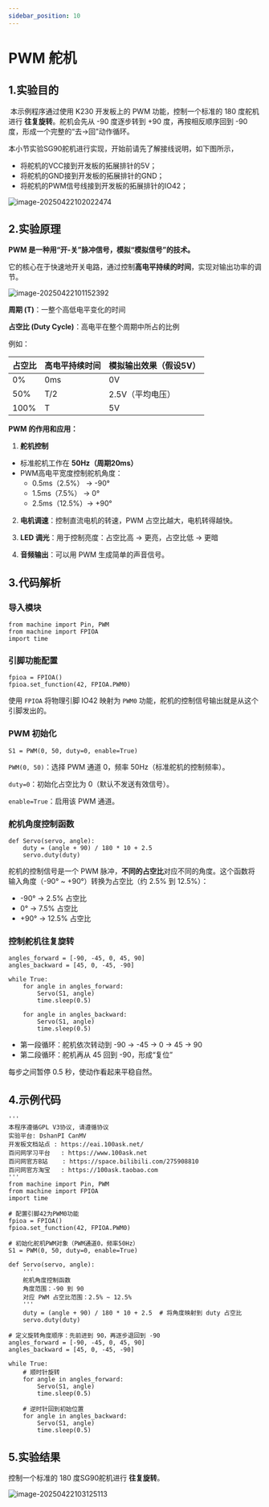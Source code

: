 ```yaml
---
sidebar_position: 10
---
```

# PWM 舵机

## 1.实验目的

​	本示例程序通过使用 K230 开发板上的 PWM 功能，控制一个标准的 180 度舵机进行 **往复旋转**。舵机会先从 -90 度逐步转到 +90 度，再按相反顺序回到 -90 度，形成一个完整的“去→回”动作循环。

本小节实验SG90舵机进行实现，开始前请先了解接线说明，如下图所示，

- 将舵机的VCC接到开发板的拓展排针的5V；
- 将舵机的GND接到开发板的拓展排针的GND；
- 将舵机的PWM信号线接到开发板的拓展排针的IO42；

![image-20250422102022474](${images}/image-20250422102022474.png)

## 2.实验原理

**PWM 是一种用“开-关”脉冲信号，模拟“模拟信号”的技术。**

它的核心在于快速地开关电路，通过控制**高电平持续的时间**，实现对输出功率的调节。

![image-20250422101152392](${images}/image-20250422101152392.png)

**周期 (T)**：一整个高低电平变化的时间

**占空比 (Duty Cycle)**：高电平在整个周期中所占的比例

例如：

| 占空比 | 高电平持续时间 | 模拟输出效果（假设5V） |
| ------ | -------------- | ---------------------- |
| 0%     | 0ms            | 0V                     |
| 50%    | T/2            | 2.5V（平均电压）       |
| 100%   | T              | 5V                     |

**PWM 的作用和应用：**

1. **舵机控制**

- 标准舵机工作在 **50Hz（周期20ms）**
- PWM高电平宽度控制舵机角度：
  - 0.5ms（2.5%） → -90°
  - 1.5ms（7.5%） → 0°
  - 2.5ms（12.5%）→ +90°

2. **电机调速**：控制直流电机的转速，PWM 占空比越大，电机转得越快。

3. **LED 调光**：用于控制亮度：占空比高 → 更亮，占空比低 → 更暗

4. **音频输出**：可以用 PWM 生成简单的声音信号。

## 3.代码解析

### 导入模块

```
from machine import Pin, PWM
from machine import FPIOA
import time
```

### 引脚功能配置

```
fpioa = FPIOA()
fpioa.set_function(42, FPIOA.PWM0)
```

使用 `FPIOA` 将物理引脚 IO42 映射为 `PWM0` 功能，舵机的控制信号输出就是从这个引脚发出的。



### PWM 初始化

```
S1 = PWM(0, 50, duty=0, enable=True)
```

`PWM(0, 50)`：选择 PWM 通道 0，频率 50Hz（标准舵机的控制频率）。

`duty=0`：初始化占空比为 0（默认不发送有效信号）。

`enable=True`：启用该 PWM 通道。

### 舵机角度控制函数

```
def Servo(servo, angle):
    duty = (angle + 90) / 180 * 10 + 2.5
    servo.duty(duty)
```

舵机的控制信号是一个 PWM 脉冲，**不同的占空比**对应不同的角度。这个函数将输入角度（-90° ~ +90°）转换为占空比（约 2.5% 到 12.5%）：

- -90° → 2.5% 占空比
- 0° → 7.5% 占空比
- +90° → 12.5% 占空比



### 控制舵机往复旋转

```
angles_forward = [-90, -45, 0, 45, 90]
angles_backward = [45, 0, -45, -90]

while True:
    for angle in angles_forward:
        Servo(S1, angle)
        time.sleep(0.5)

    for angle in angles_backward:
        Servo(S1, angle)
        time.sleep(0.5)
```

- 第一段循环：舵机依次转动到 -90 → -45 → 0 → 45 → 90
- 第二段循环：舵机再从 45 回到 -90，形成“复位”

每步之间暂停 0.5 秒，使动作看起来平稳自然。





## 4.示例代码

```
'''
本程序遵循GPL V3协议, 请遵循协议
实验平台: DshanPI CanMV
开发板文档站点	: https://eai.100ask.net/
百问网学习平台   : https://www.100ask.net
百问网官方B站    : https://space.bilibili.com/275908810
百问网官方淘宝   : https://100ask.taobao.com
'''
from machine import Pin, PWM
from machine import FPIOA
import time

# 配置引脚42为PWM0功能
fpioa = FPIOA()
fpioa.set_function(42, FPIOA.PWM0)

# 初始化舵机PWM对象（PWM通道0，频率50Hz）
S1 = PWM(0, 50, duty=0, enable=True)

def Servo(servo, angle):
    '''
    舵机角度控制函数
    角度范围：-90 到 90
    对应 PWM 占空比范围：2.5% ~ 12.5%
    '''
    duty = (angle + 90) / 180 * 10 + 2.5  # 将角度映射到 duty 占空比
    servo.duty(duty)

# 定义旋转角度顺序：先前进到 90，再逐步退回到 -90
angles_forward = [-90, -45, 0, 45, 90]
angles_backward = [45, 0, -45, -90]

while True:
    # 顺时针旋转
    for angle in angles_forward:
        Servo(S1, angle)
        time.sleep(0.5)

    # 逆时针回到初始位置
    for angle in angles_backward:
        Servo(S1, angle)
        time.sleep(0.5)
```



## 5.实验结果

控制一个标准的 180 度SG90舵机进行 **往复旋转**。

![image-20250422103125113](${images}/image-20250422103125113.png)
